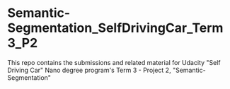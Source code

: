 # Semantic-Segmentation_SelfDrivingCar_Term3_P2
This repo contains the submissions and related material for Udacity "Self Driving Car" Nano degree program's Term 3 - Project 2, "Semantic-Segmentation"
